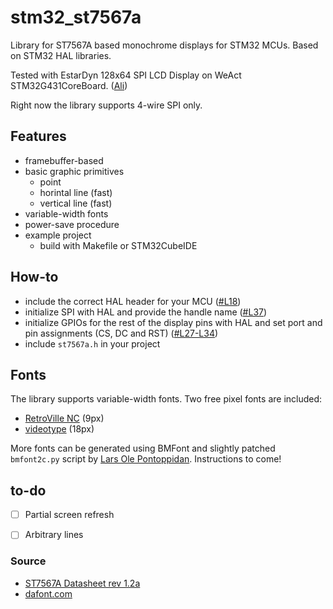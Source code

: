 # stm32_st7567a
Library for ST7567A based monochrome displays for STM32 MCUs. 
Based on STM32 HAL libraries. 

Tested with EstarDyn 128x64 SPI LCD Display on WeAct STM32G431CoreBoard. ([Ali](https://a.aliexpress.com/_Exts5wt))

Right now the library supports 4-wire SPI only.

## Features
- framebuffer-based
- basic graphic primitives
    - point
    - horintal line (fast)
    - vertical line (fast)
- variable-width fonts
- power-save procedure
- example project
    - build with Makefile or STM32CubeIDE

## How-to
- include the correct HAL header for your MCU ([#L18](https://github.com/lunakiller/stm32_st7567a/blob/fafc9b766338a6f2744eaa10ff6be3f7f175b925/st7567a/st7567a.h#L18))
- initialize SPI with HAL and provide the handle name ([#L37](https://github.com/lunakiller/stm32_st7567a/blob/fafc9b766338a6f2744eaa10ff6be3f7f175b925/st7567a/st7567a.h#L37))
- initialize GPIOs for the rest of the display pins with HAL and set port and pin assignments (CS, DC and RST) ([#L27-L34](https://github.com/lunakiller/stm32_st7567a/blob/fafc9b766338a6f2744eaa10ff6be3f7f175b925/st7567a/st7567a.h#L27-L34))
- include `st7567a.h` in your project

## Fonts
The library supports variable-width fonts. Two free pixel fonts are included:
- [RetroVille NC](https://www.dafont.com/retroville-nc.font) (9px)
- [videotype](https://www.dafont.com/videotype.font) (18px)

More fonts can be generated using BMFont and slightly patched `bmfont2c.py` script by [Lars Ole Pontoppidan](https://larsee.com/blog/2014/05/converting-fonts-to-c-source-using-bmfont2c/). Instructions to come!

## to-do
- [ ] Partial screen refresh
- [ ] Arbitrary lines


### Source
- [ST7567A Datasheet rev 1.2a](https://www.crystalfontz.com/controllers/Sitronix/ST7567A/)
- [dafont.com](https://www.dafont.com/)
